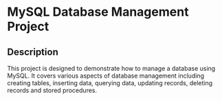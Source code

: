 # MySQL Database Management Project

## Description
This project is designed to demonstrate how to manage a database using MySQL. It covers various aspects of database management including creating tables, inserting data, querying data, updating records, deleting records and stored procedures.
